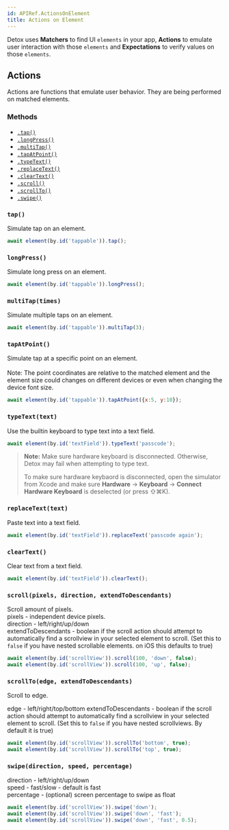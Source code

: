 ```yaml
---
id: APIRef.ActionsOnElement
title: Actions on Element
---
```


Detox uses **Matchers** to find UI `elements` in your app, **Actions** to emulate user interaction with those `elements` and **Expectations** to verify values on those `elements`.


## Actions
Actions are functions that emulate user behavior. They are being performed on matched elements.

### Methods

- [`.tap()`](#tap)
- [`.longPress()`](#longpress)
- [`.multiTap()`](#multitaptimes)
- [`.tapAtPoint()`](#tapatpoint)
- [`.typeText()`](#typetexttext)
- [`.replaceText()`](#replacetexttext)
- [`.clearText()`](#cleartext)
- [`.scroll()`](#scrollpixels-direction-extendtodescendants)
- [`.scrollTo()`](#scrolltoedge-extendtodescendants)
- [`.swipe()`](#swipedirection-speed-percentage)


### `tap()`
Simulate tap on an element.

```js
await element(by.id('tappable')).tap();
```

### `longPress()`
Simulate long press on an element.

```js
await element(by.id('tappable')).longPress();
```

### `multiTap(times)`
Simulate multiple taps on an element.

```js
await element(by.id('tappable')).multiTap(3);
```
### `tapAtPoint()`
Simulate tap at a specific point on an element.<br><br>
Note: The point coordinates are relative to the matched element and the element size could changes on different devices or even when changing the device font size.   

```js
await element(by.id('tappable')).tapAtPoint({x:5, y:10});
```

### `typeText(text)`
Use the builtin keyboard to type text into a text field.

```js
await element(by.id('textField')).typeText('passcode');
```

> **Note:** Make sure hardware keyboard is disconnected. Otherwise, Detox may fail when attempting to type text.
>
> To make sure hardware keybaord is disconnected, open the simulator from Xcode and make sure **Hardware** -> **Keyboard** -> **Connect Hardware Keyboard** is deselected (or press ⇧⌘K).

### `replaceText(text)`
Paste text into a text field.

```js
await element(by.id('textField')).replaceText('passcode again');
```

### `clearText()`
Clear text from a text field.

```js
await element(by.id('textField')).clearText();
```

### `scroll(pixels, direction, extendToDescendants)`
Scroll amount of pixels.<br>
pixels - independent device pixels.<br>
direction - left/right/up/down<br>
extendToDescendants - boolean if the scroll action should attempt to automatically find a scrollview in your selected element to scroll. (Set this to `false` if you have nested scrollable elements. on iOS this defaults to true)

```js
await element(by.id('scrollView')).scroll(100, 'down', false);
await element(by.id('scrollView')).scroll(100, 'up', false);
```

### `scrollTo(edge, extendToDescendants)`
Scroll to edge.

edge - left/right/top/bottom
extendToDescendants - boolean if the scroll action should attempt to automatically find a scrollview in your selected element to scroll. (Set this to `false` if you have nested scrollviews. By default it is true)

```js
await element(by.id('scrollView')).scrollTo('bottom', true);
await element(by.id('scrollView')).scrollTo('top', true);
```

### `swipe(direction, speed, percentage)`

direction - left/right/up/down<br>
speed - fast/slow - default is fast<br>
percentage - (optional) screen percentage to swipe as float

```js
await element(by.id('scrollView')).swipe('down');
await element(by.id('scrollView')).swipe('down', 'fast');
await element(by.id('scrollView')).swipe('down', 'fast', 0.5);
```
